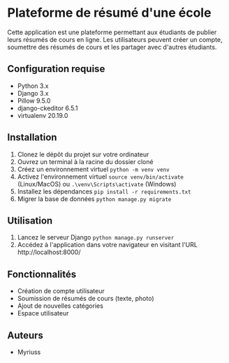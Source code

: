 # Plateforme de résumé d'une école

Cette application est une plateforme permettant aux étudiants de publier leurs résumés de cours en ligne. Les utilisateurs peuvent créer un compte, soumettre des résumés de cours et les partager avec d'autres étudiants.

## Configuration requise

- Python 3.x
- Django 3.x
- Pillow 9.5.0
- django-ckeditor 6.5.1
- virtualenv 20.19.0

## Installation

1. Clonez le dépôt du projet sur votre ordinateur
2. Ouvrez un terminal à la racine du dossier cloné
3. Créez un environnement virtuel `python -m venv venv`
4. Activez l'environnement virtuel `source venv/bin/activate` (Linux/MacOS) ou `.\venv\Scripts\activate` (Windows)
5. Installez les dépendances `pip install -r requirements.txt`
6. Migrer la base de données `python manage.py migrate`

## Utilisation

1. Lancez le serveur Django `python manage.py runserver`
2. Accédez à l'application dans votre navigateur en visitant l'URL http://localhost:8000/

## Fonctionnalités

- Création de compte utilisateur
- Soumission de résumés de cours (texte, photo)
- Ajout de nouvelles catégories
- Espace utilisateur


## Auteurs

- Myriuss 
